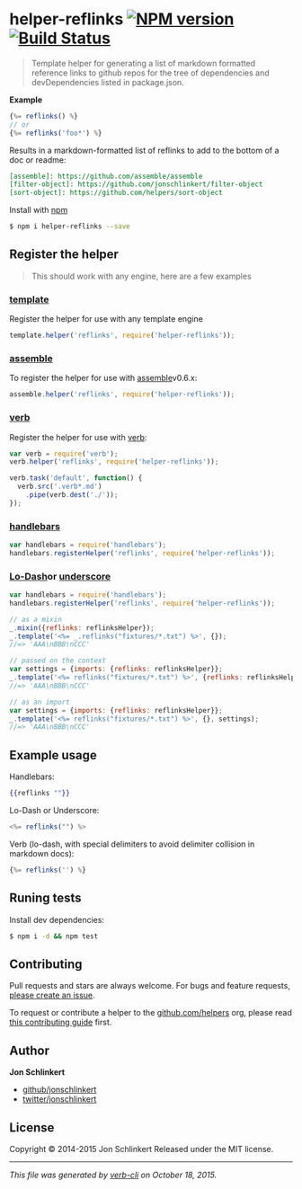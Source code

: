 # helper-reflinks [![NPM version](https://badge.fury.io/js/helper-reflinks.svg)](http://badge.fury.io/js/helper-reflinks)  [![Build Status](https://travis-ci.org/helpers/helper-reflinks.svg)](https://travis-ci.org/helpers/helper-reflinks)

> Template helper for generating a list of markdown formatted reference links to github repos for the tree of dependencies and devDependencies listed in package.json.

**Example**

```js
{%= reflinks() %}
// or
{%= reflinks('foo*') %}
```

Results in a markdown-formatted list of reflinks to add to the bottom of a doc or readme:

```markdown
[assemble]: https://github.com/assemble/assemble
[filter-object]: https://github.com/jonschlinkert/filter-object
[sort-object]: https://github.com/helpers/sort-object
```

Install with [npm](https://www.npmjs.com/)

```sh
$ npm i helper-reflinks --save
```

## Register the helper

> This should work with any engine, here are a few examples

### [template](https://github.com/jonschlinkert/template)

Register the helper for use with any template engine

```js
template.helper('reflinks', require('helper-reflinks'));
```

### [assemble](https://github.com/assemble/assemble)

To register the helper for use with [assemble](https://github.com/assemble/assemble)v0.6.x:

```js
assemble.helper('reflinks', require('helper-reflinks'));
```

### [verb](https://github.com/assemble/verb)

Register the helper for use with [verb](https://github.com/assemble/verb):

```js
var verb = require('verb');
verb.helper('reflinks', require('helper-reflinks'));

verb.task('default', function() {
  verb.src('.verb*.md')
    .pipe(verb.dest('./'));
});
```

### [handlebars](https://github.com/wycats/handlebars.js/)

```js
var handlebars = require('handlebars');
handlebars.registerHelper('reflinks', require('helper-reflinks'));
```

### [Lo-Dash](https://lodash.com/)or [underscore](https://github.com/jashkenas/underscore)

```js
var handlebars = require('handlebars');
handlebars.registerHelper('reflinks', require('helper-reflinks'));

// as a mixin
_.mixin({reflinks: reflinksHelper});
_.template('<%= _.reflinks("fixtures/*.txt") %>', {});
//=> 'AAA\nBBB\nCCC'

// passed on the context
var settings = {imports: {reflinks: reflinksHelper}};
_.template('<%= reflinks("fixtures/*.txt") %>', {reflinks: reflinksHelper});
//=> 'AAA\nBBB\nCCC'

// as an import
var settings = {imports: {reflinks: reflinksHelper}};
_.template('<%= reflinks("fixtures/*.txt") %>', {}, settings);
//=> 'AAA\nBBB\nCCC'
```

## Example usage

Handlebars:

```handlebars
{{reflinks ""}}
```

Lo-Dash or Underscore:

```js
<%= reflinks("") %>
```

Verb (lo-dash, with special delimiters to avoid delimiter collision in markdown docs):

```js
{%= reflinks('') %}
```

## Runing tests

Install dev dependencies:

```sh
$ npm i -d && npm test
```

## Contributing

Pull requests and stars are always welcome. For bugs and feature requests, [please create an issue](https://github.com/helpers/helper-reflinks/issues/new).

To request or contribute a helper to the [github.com/helpers](https://github.com/helpers) org, please read [this contributing guide](https://github.com/helpers/requests) first.

## Author

**Jon Schlinkert**

+ [github/jonschlinkert](https://github.com/jonschlinkert)
+ [twitter/jonschlinkert](http://twitter.com/jonschlinkert)

## License

Copyright © 2014-2015 Jon Schlinkert
Released under the MIT license.

***

_This file was generated by [verb-cli](https://github.com/assemble/verb-cli) on October 18, 2015._